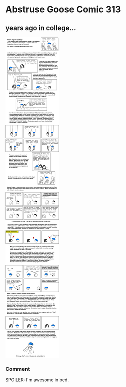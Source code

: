 # Abstruse Goose Comic 313
## years ago in college...

![image](I_am_awesome.png)
### Comment
SPOILER: I'm awesome in bed.
